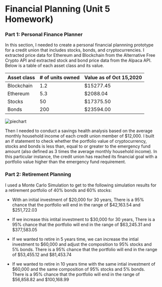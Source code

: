 # Financial Planning (Unit 5 Homework)


### Part 1: Personal Finance Planner

In this section, I needed to create a personal financial plannning prototype for a credit union that includes stocks, bonds, and cryptocurrencies. I extracted price data for Ethereum and Blockchain from the Alternative Free Crypto API and extracted stock and bond price data from the Alpaca API. Below is a table of each asset class and its value.

| Asset class | # of units owned | Value as of Oct 15,2020 |
| ------ | ----------- |----------- |
| Blockchain  | 1.2 | $15277.45 |
| Ethereum | 5.3 | $2088.04 |
| Stocks    | 50 | $17375.50 |
| Bonds    | 200 |  $23594.00 |


![piechart](https://i.ibb.co/J79j2hg/Screenshot-22.png)


Then I needed to conduct a savings health analysis based on the average monthly household income of each credit union member of $12,000. I built an if statement to check whether the portfolio value of cryptocurrency, stocks and bonds is less than, equal to or greater to the emergency fund amount (also defined as 3 times the average monthly household income). In this particular instance, the credit union has reached its financial goal with a portfolio value higher than the emergency fund requirement. 

### Part 2: Retirement Planning

I used a Monte Carlo Simulation to get to the following simulation results for a retirement portfolio of 40% bonds and 60% stocks:

- With an initial investment of $20,000 for 30 years, There is a 95% chance that the portfolio will end in the range of $42,163.54 and $251,722.03

- If we increase this intital investment to $30,000 for 30 years, There is a 95% chance that the portfolio will end in the range of $63,245.31 and $377,583.05

- If  we wanted to retire in 5 years time, we can increase the intial investment to $60,000 and adjust the composition to 95% stocks and 5% bonds. There is a 95% chance that the portfolio will end in the range of $53,455.12 and $81,453.74

- If  we wanted to retire in 10 years time with the same intial investment of $60,000 and the same composition of 95% stocks and 5% bonds. There is a 95% chance that the portfolio will end in the range of $56,858.82 and $100,168.99


